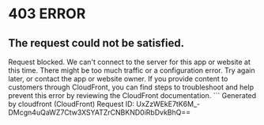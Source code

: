 # 403 ERROR

## The request could not be satisfied.

Request blocked. We can't connect to the server for this app or website at this time. There might be too much traffic or a configuration error. Try again later, or contact the app or website owner. If you provide content to customers through CloudFront, you can find steps to troubleshoot and help prevent this error by reviewing the CloudFront documentation. ```
Generated by cloudfront (CloudFront)
Request ID: UxZzWEkE7tK6M_-DMcgn4uQaWZ7Ctw3XSYATZrCNBKND0iRbDvkBhQ==

```

